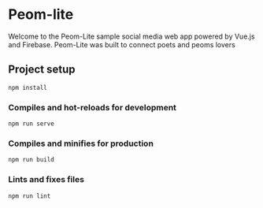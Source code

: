 # Peom-lite

Welcome to the Peom-Lite sample social media web app powered by Vue.js and Firebase.
Peom-Lite was built to connect poets and peoms lovers

## Project setup
```
npm install
```

### Compiles and hot-reloads for development
```
npm run serve
```

### Compiles and minifies for production
```
npm run build
```

### Lints and fixes files
```
npm run lint
```

### 
